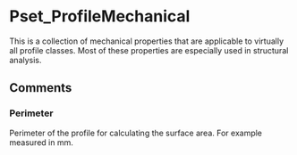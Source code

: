# Pset_ProfileMechanical

This is a collection of mechanical properties that are applicable to virtually all profile classes. Most of these properties are especially used in structural analysis.


## Comments

### Perimeter

Perimeter of the profile for calculating the surface area. For example measured in mm.

